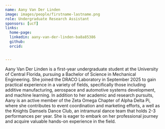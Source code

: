 ```yaml
---
name: Aany Van Der Linden
image: images/people/firstname-lastname.png
role: Undergraduate Research Assistant
sponsors: [ucf]
links:
  home-page: 
  linkedin: aany-van-der-linden-ba8a85386
  github: 
  orcid:


---
```


Aany Van Der Linden is a first-year undergraduate student at the University of Central Florida, pursuing a Bachelor of Science in Mechanical Engineering. She joined the DRACO Laboratory in September 2025 to gain practical experience in a variety of fields, specifically those including additive manufacturing, aerospace and automotive systems development, and machine learning. In addition to her academic and research pursuits, Aany is an active member of the Zeta Omega Chapter of Alpha Delta Pi, where she contributes to event coordination and marketing efforts, a well as the Knights Damsels Dance Club, an intramural dance team that holds 2-3 performances per year. She is eager to embark on her professional journey and acquire valuable hands-on experience in the field.